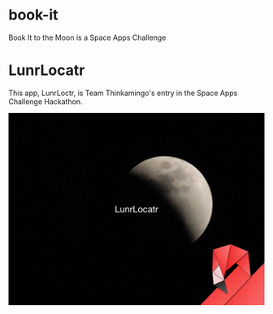 # book-it
Book It to the Moon is a Space Apps Challenge

# LunrLocatr
This app, LunrLoctr, is Team Thinkamingo's entry in the Space Apps Challenge Hackathon.


![LunrLocatr](https://raw.githubusercontent.com/jon-adair/book-it/master/screenshots/Simulator%20Screen%20Shot%20Apr%2024%2C%202016%2C%209.25.35%20AM.png)

